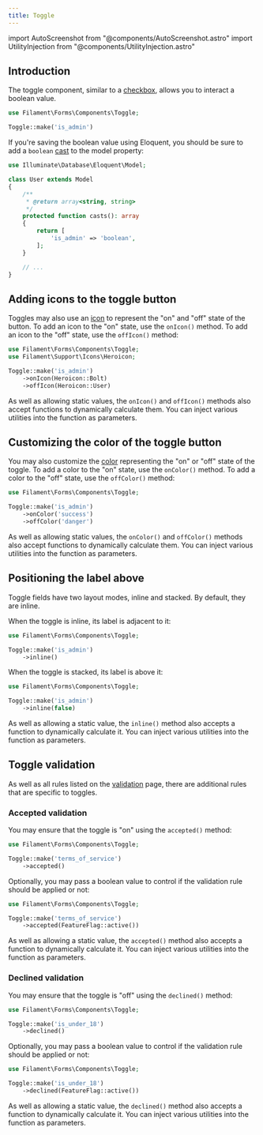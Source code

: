 ```yaml
---
title: Toggle
---
```

import AutoScreenshot from "@components/AutoScreenshot.astro"
import UtilityInjection from "@components/UtilityInjection.astro"

## Introduction

The toggle component, similar to a [checkbox](checkbox), allows you to interact a boolean value.

```php
use Filament\Forms\Components\Toggle;

Toggle::make('is_admin')
```

<AutoScreenshot name="forms/fields/toggle/simple" alt="Toggle" version="4.x" />

If you're saving the boolean value using Eloquent, you should be sure to add a `boolean` [cast](https://laravel.com/docs/eloquent-mutators#attribute-casting) to the model property:

```php
use Illuminate\Database\Eloquent\Model;

class User extends Model
{
    /**
     * @return array<string, string>
     */
    protected function casts(): array
    {
        return [
            'is_admin' => 'boolean',
        ];
    }

    // ...
}
```

## Adding icons to the toggle button

Toggles may also use an [icon](../styling/icons) to represent the "on" and "off" state of the button. To add an icon to the "on" state, use the `onIcon()` method. To add an icon to the "off" state, use the `offIcon()` method:

```php
use Filament\Forms\Components\Toggle;
use Filament\Support\Icons\Heroicon;

Toggle::make('is_admin')
    ->onIcon(Heroicon::Bolt)
    ->offIcon(Heroicon::User)
```

<UtilityInjection set="formFields" version="4.x">As well as allowing static values, the `onIcon()` and `offIcon()` methods also accept functions to dynamically calculate them. You can inject various utilities into the function as parameters.</UtilityInjection>

<AutoScreenshot name="forms/fields/toggle/icons" alt="Toggle icons" version="4.x" />

## Customizing the color of the toggle button

You may also customize the [color](../styling/colors) representing the "on" or "off" state of the toggle. To add a color to the "on" state, use the `onColor()` method. To add a color to the "off" state, use the `offColor()` method:

```php
use Filament\Forms\Components\Toggle;

Toggle::make('is_admin')
    ->onColor('success')
    ->offColor('danger')
```

<UtilityInjection set="formFields" version="4.x">As well as allowing static values, the `onColor()` and `offColor()` methods also accept functions to dynamically calculate them. You can inject various utilities into the function as parameters.</UtilityInjection>

<AutoScreenshot name="forms/fields/toggle/off-color" alt="Toggle off color" version="4.x" />

<AutoScreenshot name="forms/fields/toggle/on-color" alt="Toggle on color" version="4.x" />

## Positioning the label above

Toggle fields have two layout modes, inline and stacked. By default, they are inline.

When the toggle is inline, its label is adjacent to it:

```php
use Filament\Forms\Components\Toggle;

Toggle::make('is_admin')
    ->inline()
```

<AutoScreenshot name="forms/fields/toggle/inline" alt="Toggle with its label inline" version="4.x" />

When the toggle is stacked, its label is above it:

```php
use Filament\Forms\Components\Toggle;

Toggle::make('is_admin')
    ->inline(false)
```

<UtilityInjection set="formFields" version="4.x">As well as allowing a static value, the `inline()` method also accepts a function to dynamically calculate it. You can inject various utilities into the function as parameters.</UtilityInjection>

<AutoScreenshot name="forms/fields/toggle/not-inline" alt="Toggle with its label above" version="4.x" />

## Toggle validation

As well as all rules listed on the [validation](validation) page, there are additional rules that are specific to toggles.

### Accepted validation

You may ensure that the toggle is "on" using the `accepted()` method:

```php
use Filament\Forms\Components\Toggle;

Toggle::make('terms_of_service')
    ->accepted()
```

Optionally, you may pass a boolean value to control if the validation rule should be applied or not:

```php
use Filament\Forms\Components\Toggle;

Toggle::make('terms_of_service')
    ->accepted(FeatureFlag::active())
```

<UtilityInjection set="formFields" version="4.x">As well as allowing a static value, the `accepted()` method also accepts a function to dynamically calculate it. You can inject various utilities into the function as parameters.</UtilityInjection>

### Declined validation

You may ensure that the toggle is "off" using the `declined()` method:

```php
use Filament\Forms\Components\Toggle;

Toggle::make('is_under_18')
    ->declined()
```

Optionally, you may pass a boolean value to control if the validation rule should be applied or not:

```php
use Filament\Forms\Components\Toggle;

Toggle::make('is_under_18')
    ->declined(FeatureFlag::active())
```

<UtilityInjection set="formFields" version="4.x">As well as allowing a static value, the `declined()` method also accepts a function to dynamically calculate it. You can inject various utilities into the function as parameters.</UtilityInjection>

